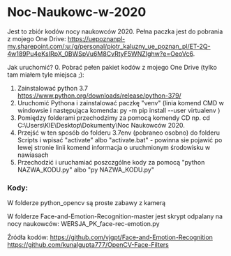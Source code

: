 # Noc-Naukowc-w-2020

Jest to zbiór kodów  nocy naukowców 2020. Pełna paczka jest do pobrania z mojego One Drive: https://uepoznanpl-my.sharepoint.com/:u:/g/personal/piotr_kaluzny_ue_poznan_pl/ET-2Q-4w189Pu4eKsIRpX_0BWSpVu6M8CvRtyF5WNZIghw?e=OeoVc6.

Jak uruchomić?
0. Pobrać pełen pakiet kodów z mojego One Drive (tylko tam miałem tyle miejsca ;): 
1. Zainstalować python 3.7 https://www.python.org/downloads/release/python-379/
2. Uruchomić Pythona i zainstalować paczkę "venv" (linia komend CMD w windowsie i następująca komenda: py -m pip install --user virtualenv )
3. Pomiędzy folderami przechodzimy za pomocą komendy CD np. cd C:\Users\KIE\Desktop\Dokumenty\Noc Naukowców 2020.
4. Przejść w ten sposób do folderu 3.7env (pobraneo osobno) do folderu Scripts i wpisać "activate" albo "activate.bat" - powinna sie pojawić po lewej stronie linii komend informacja o uruchmionym środowisku w nawiasach
5. Przechodzić i uruchamiać poszczgólne kody za pomocą "python NAZWA_KODU.py" albo "py NAZWA_KODU.py"

### Kody:
W folderze python_opencv są proste zabawy z kamerą

W folderze Face-and-Emotion-Recognition-master jest skrypt odpalany na nocy naukowców: WERSJA_PK_face-rec-emotion.py

Źródła kodów:
https://github.com/vjgpt/Face-and-Emotion-Recognition
https://github.com/kunalgupta777/OpenCV-Face-Filters

